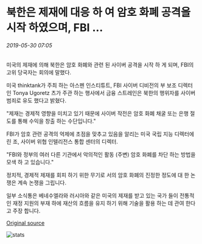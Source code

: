 # 북한은 제재에 대응 하 여 암호 화폐 공격을 시작 하였으며, FBI ...

###### 2019-05-30 07:05

미국의 제재에 의해 북한은 암호 화폐와 관련 된 사이버 공격을 시작 하 게 되며, FBI의 고위 당국자는 회의에 말했다.

미국 thinktank가 주최 하는 아스펜 인스티튜트, FBI 사이버 디비전의 부 보조 디렉터 인 Tonya Ugoretz 츠가 주관 하는 행사에서 금융 스트레인은 북한의 행위자를 사이버 범죄로 유도 했다고 밝혔다.

"제재는 경제적 영향을 미치고 있기 때문에 사이버 작전은 암호 화폐 채굴 또는 은행 절도를 통해 수익을 창출 하는 수단입니다."

FBI가 암호 관련 공격의 억제에 초점을 맞추고 있음을 알리는 미국 국립 지능 디렉터에 린 조, 사이버 위협 인텔리전스 통합 센터의 디렉터.

"FBI와 정부의 여러 다른 기관에서 악의적인 활동 (주변) 암호 화폐를 차단 하는 방법을 모색 하 고 있습니다."

정치적, 경제적 제재를 회피 하기 위한 무기로 서의 암호 화폐의 진정한 정도에 대 한 논쟁은 계속 논쟁을 그립니다.

일부 소식통은 베네수엘라와 러시아와 같은 미국의 제재를 받고 있는 국가 들이 전통적인 재정 지원의 부재 하에 재산의 흐름을 유지 하기 위해 기술을 활용 하는 데 관여 한다고 주장 합니다.

[Original source](https://cointelegraph.com/news/north-korea-launched-cryptocurrency-attacks-in-response-to-sanctions-says-fbi)

![stats](https://c.statcounter.com/11760860/0/a89fa40b/1/ "stats")